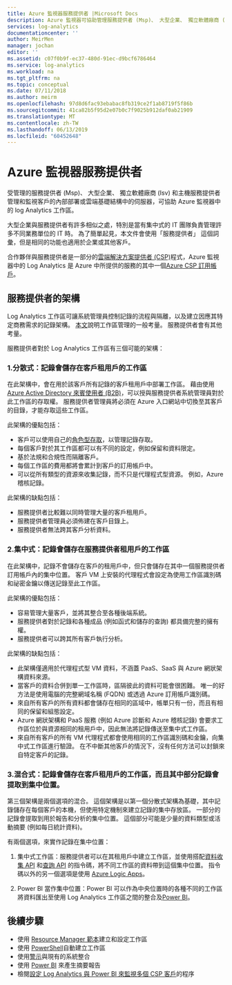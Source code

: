 ```yaml
---
title: Azure 監視器服務提供者 |Microsoft Docs
description: Azure 監視器可協助管理服務提供者 (Msp)、 大型企業、 獨立軟體廠商 (Isv) 和主機服務提供者管理和監視客戶的內部部署或雲端基礎結構中的伺服器。
services: log-analytics
documentationcenter: ''
author: MeirMen
manager: jochan
editor: ''
ms.assetid: c07f0b9f-ec37-480d-91ec-d9bcf6786464
ms.service: log-analytics
ms.workload: na
ms.tgt_pltfrm: na
ms.topic: conceptual
ms.date: 07/11/2018
ms.author: meirm
ms.openlocfilehash: 97d8d6fac93ebabac8fb319ce2f1ab8719f5f86b
ms.sourcegitcommit: 41ca82b5f95d2e07b0c7f9025b912daf0ab21909
ms.translationtype: MT
ms.contentlocale: zh-TW
ms.lasthandoff: 06/13/2019
ms.locfileid: "60452648"
---
```

# <a name="azure-monitor-for-service-providers"></a>Azure 監視器服務提供者
受管理的服務提供者 (Msp)、 大型企業、 獨立軟體廠商 (Isv) 和主機服務提供者管理和監視客戶的內部部署或雲端基礎結構中的伺服器，可協助 Azure 監視器中的 log Analytics 工作區。 

大型企業與服務提供者有許多相似之處，特別是當有集中式的 IT 團隊負責管理許多不同業務單位的 IT 時。 為了簡單起見，本文件會使用「服務提供者」  這個詞彙，但是相同的功能也適用於企業或其他客戶。

合作夥伴與服務提供者是一部分的[雲端解決方案提供者 (CSP)](https://partner.microsoft.com/Solutions/cloud-reseller-overview)程式，Azure 監視器中的 Log Analytics 是 Azure 中所提供的服務的其中一個[Azure CSP 訂用帳戶](https://docs.microsoft.com/azure/cloud-solution-provider/overview/azure-csp-overview)。 

## <a name="architectures-for-service-providers"></a>服務提供者的架構

Log Analytics 工作區可讓系統管理員控制記錄的流程與隔離，以及建立因應其特定商務需求的記錄架構。 [本文](https://docs.microsoft.com/azure/log-analytics/log-analytics-manage-access)說明工作區管理的一般考量。 服務提供者會有其他考量。

服務提供者對於 Log Analytics 工作區有三個可能的架構：

### <a name="1-distributed---logs-are-stored-in-workspaces-located-in-the-customers-tenant"></a>1.分散式：記錄會儲存在客戶租用戶的工作區 

在此架構中，會在用於該客戶所有記錄的客戶租用戶中部署工作區。 藉由使用 [Azure Active Directory 來賓使用者 (B2B)](https://docs.microsoft.com/azure/active-directory/b2b/what-is-b2b)，可以授與服務提供者系統管理員對於此工作區的存取權。 服務提供者管理員將必須在 Azure 入口網站中切換至其客戶的目錄，才能存取這些工作區。

此架構的優點包括：
* 客戶可以使用自己的[角色型存取](https://docs.microsoft.com/azure/role-based-access-control/overview)，以管理記錄存取。
* 每個客戶對於其工作區都可以有不同的設定，例如保留和資料限定。
* 基於法規和合規性而隔離客戶。
* 每個工作區的費用都將會累計到客戶的訂用帳戶中。
* 可以從所有類型的資源來收集記錄，而不只是代理程式型資源。 例如，Azure 稽核記錄。

此架構的缺點包括：
* 服務提供者比較難以同時管理大量的客戶租用戶。
* 服務提供者管理員必須佈建在客戶目錄上。
* 服務提供者無法跨其客戶分析資料。

### <a name="2-central---logs-are-stored-in-a-workspace-located-in-the-service-provider-tenant"></a>2.集中式：記錄會儲存在服務提供者租用戶的工作區

在此架構中，記錄不會儲存在客戶的租用戶中，但只會儲存在其中一個服務提供者訂用帳戶內的集中位置。 客戶 VM 上安裝的代理程式會設定為使用工作區識別碼和祕密金鑰以傳送記錄至此工作區。

此架構的優點包括：
* 容易管理大量客戶，並將其整合至各種後端系統。
* 服務提供者對於記錄和各種成品 (例如函式和儲存的查詢) 都具備完整的擁有權。
* 服務提供者可以跨其所有客戶執行分析。

此架構的缺點包括：
* 此架構僅適用於代理程式型 VM 資料，不涵蓋 PaaS、SaaS 與 Azure 網狀架構資料來源。
* 當客戶的資料合併到單一工作區時，區隔彼此的資料可能會很困難。 唯一的好方法是使用電腦的完整網域名稱 (FQDN) 或透過 Azure 訂用帳戶識別碼。 
* 來自所有客戶的所有資料都會儲存在相同的區域中，帳單只有一份，而且有相同的保留和組態設定。
* Azure 網狀架構和 PaaS 服務 (例如 Azure 診斷和 Azure 稽核記錄) 會要求工作區位於與資源相同的租用戶中，因此無法將記錄傳送至集中式工作區。
* 來自所有客戶的所有 VM 代理程式都會使用相同的工作區識別碼和金鑰，向集中式工作區進行驗證。 在不中斷其他客戶的情況下，沒有任何方法可以封鎖來自特定客戶的記錄。


### <a name="3-hybrid---logs-are-stored-in-workspace-located-in-the-customers-tenant-and-some-of-them-are-pulled-to-a-central-location"></a>3.混合式：記錄會儲存在客戶租用戶的工作區，而且其中部分記錄會提取到集中位置。

第三個架構是兩個選項的混合。 這個架構是以第一個分散式架構為基礎，其中記錄儲存在每個客戶的本機，但使用特定機制來建立記錄的集中存放區。 一部分的記錄會提取到用於報告和分析的集中位置。 這個部分可能是少量的資料類型或活動摘要 (例如每日統計資料)。

有兩個選項，來實作記錄在集中位置：

1. 集中式工作區：服務提供者可以在其租用戶中建立工作區，並使用搭配[資料收集 API](../../azure-monitor/platform/data-collector-api.md) 和[查詢 API](https://dev.loganalytics.io/) 的指令碼，將不同工作區的資料帶到這個集中位置。 指令碼以外的另一個選項是使用 [Azure Logic Apps](https://docs.microsoft.com/azure/logic-apps/logic-apps-overview)。

2. Power BI 當作集中位置：Power BI 可以作為中央位置時的各種不同的工作區將資料匯出至使用 Log Analytics 工作區之間的整合及[Power BI](../../azure-monitor/platform/powerbi.md)。 


## <a name="next-steps"></a>後續步驟
* 使用 [Resource Manager 範本](template-workspace-configuration.md)建立和設定工作區
* 使用 [PowerShell](../../azure-monitor/platform/powershell-workspace-configuration.md)自動建立工作區 
* 使用[警示](../../azure-monitor/platform/alerts-overview.md)與現有的系統整合
* 使用 [Power BI](../../azure-monitor/platform/powerbi.md) 來產生摘要報告
* 檢閱[設定 Log Analytics 與 Power BI 來監視多個 CSP 客戶](https://docs.microsoft.com/azure/cloud-solution-provider/support/monitor-multiple-customers)的程序
